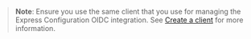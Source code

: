 > **Note**: Ensure you use the same client that you use for managing the Express Configuration OIDC integration. See [Create a client](https://developer.okta.com/docs/guides/enable-express-configuration/main/#create-a-client) for more information.